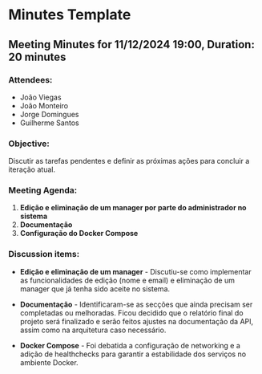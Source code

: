 # Minutes Template

## Meeting Minutes for 11/12/2024 19:00, Duration: 20 minutes

### Attendees:
- João Viegas
- João Monteiro
- Jorge Domingues
- Guilherme Santos


### Objective:
Discutir as tarefas pendentes e definir as próximas ações para concluir a iteração atual.


### Meeting Agenda:
1. **Edição e eliminação de um manager por parte do administrador no sistema**
2. **Documentação**
3. **Configuração do Docker Compose**


### Discussion items:
- **Edição e eliminação de um manager** - Discutiu-se como implementar as funcionalidades de edição (nome e email) e eliminação de um manager que já tenha sido aceite no sistema.

- **Documentação** - Identificaram-se as secções que ainda precisam ser completadas ou melhoradas. Ficou decidido que o relatório final do projeto será finalizado e serão feitos ajustes na documentação da API, assim como na arquitetura caso necessário.

- **Docker Compose** - Foi debatida a configuração de networking e a adição de healthchecks para garantir a estabilidade dos serviços no ambiente Docker.
